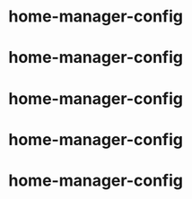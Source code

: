# home-manager-config
# home-manager-config
# home-manager-config
# home-manager-config
# home-manager-config
